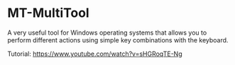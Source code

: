 # MT-MultiTool
A very useful tool for Windows operating systems that allows you to perform different actions using simple key combinations with the keyboard.

Tutorial:
https://www.youtube.com/watch?v=sHGRoqTE-Ng
